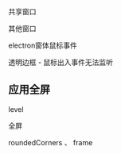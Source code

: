 共享窗口



其他窗口

 

electron窗体鼠标事件

透明边框 - 鼠标出入事件无法监听





## 应用全屏



level



全屏



roundedCorners 、 frame